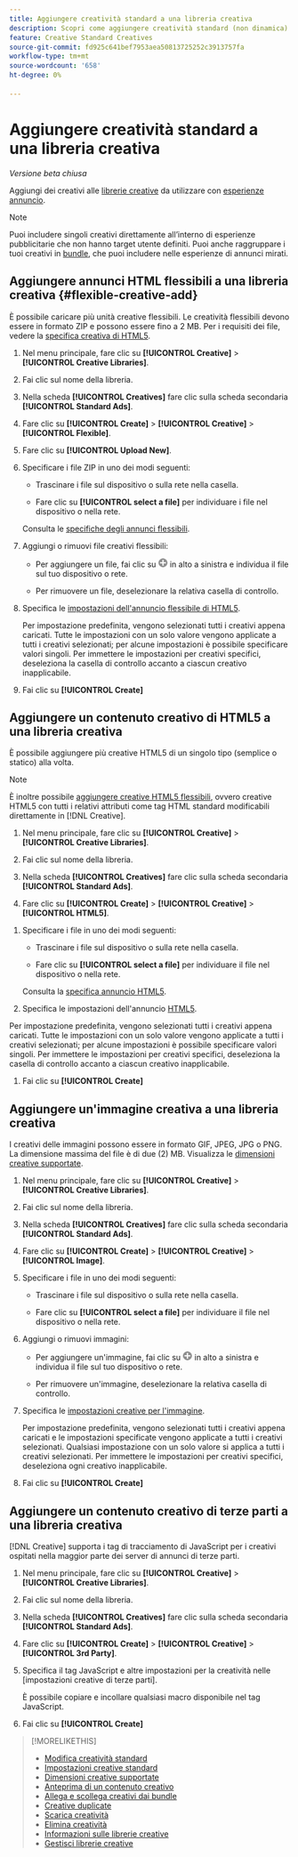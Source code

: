 ```yaml
---
title: Aggiungere creatività standard a una libreria creativa
description: Scopri come aggiungere creatività standard (non dinamica) a una libreria creativa.
feature: Creative Standard Creatives
source-git-commit: fd925c641bef7953aea50813725252c3913757fa
workflow-type: tm+mt
source-wordcount: '658'
ht-degree: 0%

---
```


# Aggiungere creatività standard a una libreria creativa

*Versione beta chiusa*

Aggiungi dei creativi alle [librerie creative](creative-library-manage.md) da utilizzare con [esperienze annuncio](/help/creative/experiences/experience-about.md).

>[!NOTE]
>
> Puoi includere singoli creativi direttamente all’interno di esperienze pubblicitarie che non hanno target utente definiti. Puoi anche raggruppare i tuoi creativi in [bundle](bundle-manage.md), che puoi includere nelle esperienze di annunci mirati.

## Aggiungere annunci HTML flessibili a una libreria creativa {#flexible-creative-add}

<!-- Later:
You can do either of the following: 

* Upload your own flexible creatives in ZIP files.

* Use any of the predefined flexible creative templates as a starting point for your own flexible creative.

### Upload your own flexible creatives {#flexible-creative-upload}

-->

È possibile caricare più unità creative flessibili. Le creatività flessibili devono essere in formato ZIP e possono essere fino a 2 MB. Per i requisiti dei file, vedere la [specifica creativa di HTML5](html5-creative-specification.md).

1. Nel menu principale, fare clic su **[!UICONTROL Creative]** > **[!UICONTROL Creative Libraries]**.

1. Fai clic sul nome della libreria.

1. Nella scheda **[!UICONTROL Creatives]** fare clic sulla scheda secondaria **[!UICONTROL Standard Ads]**.

1. Fare clic su **[!UICONTROL Create]** > **[!UICONTROL Creative]** > **[!UICONTROL Flexible]**.

1. Fare clic su **[!UICONTROL Upload New]**.

1. Specificare i file ZIP in uno dei modi seguenti:

   * Trascinare i file sul dispositivo o sulla rete nella casella.

   * Fare clic su **[!UICONTROL select a file]** per individuare i file nel dispositivo o nella rete.

   Consulta le [specifiche degli annunci flessibili](#flexible-ad-spec).

1. Aggiungi o rimuovi file creativi flessibili:

   * Per aggiungere un file, fai clic su ![Aggiungi](/help/creative/assets/create.png "Aggiungi") in alto a sinistra e individua il file sul tuo dispositivo o rete.

   * Per rimuovere un file, deselezionare la relativa casella di controllo.

1. Specifica le [impostazioni dell&#39;annuncio flessibile di HTML5](/help/creative/creative-libraries/creative-settings-standard.md#creative-settings-flexible-html5).

   Per impostazione predefinita, vengono selezionati tutti i creativi appena caricati. Tutte le impostazioni con un solo valore vengono applicate a tutti i creativi selezionati; per alcune impostazioni è possibile specificare valori singoli. Per immettere le impostazioni per creativi specifici, deseleziona la casella di controllo accanto a ciascun creativo inapplicabile.

1. Fai clic su **[!UICONTROL Create]**

<!-- In a later phase:

### Add flexible creatives using a template {#flexible-creative-use-template}

You can use any of the [predefined flexible creative templates](flexible-html5-templates.md) included with [!DNL Creative] to build 160x600, 300x250, 300x600, or 728x90 ads. Once you select a template to use, you'll edit the click tags and attributes.<!-- Replace last sentence with this if we add the template download feature back:  You can either a\) select a template to use, and then edit the click tags and attributes; or b\) [download a template as a ZIP file](#download-flexible-creative-template), edit the contents offline to build your own creative, and then [upload the edited file as a new creative](flexible-creative-upload).>

For information about the attributes available in predefined templates, see "[Available flexible creative templates](#flexible-creative-templates-available)."

1. In the main menu, click **[!UICONTROL Creative]** > **[!UICONTROL Creative Libraries]**.

1. Click the library name.

1. On the **[!UICONTROL Creatives]** tab, click the **[!UICONTROL Standard Ads]** subtab.

1. Click **[!UICONTROL Create]** > **[!UICONTROL Creative]** > **[!UICONTROL Flexible]**.

1. Click **[!UICONTROL Browse System Flexible Templates]**.



[The following are old instructions; see how this works in the new UI]


1. In the left panel, select the creative size to see all available templates for that size.

1. Under the template name, click **[!UICONTROL Use This Creative]**.

1. Edit the [flexible HTML5 creative settings](/help/creative/creative-libraries/creative-settings-standard.md#creative-settings-flexible-html5) to include your own click tags, images, and other attributes.

   The maximum file size of the creative, once it's zipped, is 2 MB.[Will saving the creative zip it??]

1. (Optional) Once you've made your changes, click []()[add image] to preview the new creative. 

1. Click **[!UICONTROL Save]**.

-->

## Aggiungere un contenuto creativo di HTML5 a una libreria creativa

<!-- verify -->È possibile aggiungere più creative HTML5 di un singolo tipo (semplice o statico) alla volta.

<!-- Add in when we add this feature back:
You can optionally download a sample HTML5 creative as a ZIP file, edit the contents to build your own creative, and then add the edited file as a new creative.
-->

>[!NOTE]
>
>È inoltre possibile [aggiungere creative HTML5 flessibili](#flexible-creative-add), ovvero creative HTML5 con tutti i relativi attributi come tag HTML standard modificabili direttamente in [!DNL Creative].

1. Nel menu principale, fare clic su **[!UICONTROL Creative]** > **[!UICONTROL Creative Libraries]**.

1. Fai clic sul nome della libreria.

1. Nella scheda **[!UICONTROL Creatives]** fare clic sulla scheda secondaria **[!UICONTROL Standard Ads]**.

1. Fare clic su **[!UICONTROL Create]** > **[!UICONTROL Creative]** > **[!UICONTROL HTML5]**.

<!-- Doesn't seem to be an option as of 11/27/24:

1. (Optional) To download a sample HTML5 creative as a ZIP file, click **Sample HTML5 Creatives**.

   The ZIP file is downloaded according to your browser's normal procedure, usually to the folder that is specified for downloads. 
   
   To create your own HTML5 creative using the sample, unzip the file and edit the contents to include your own ad images and attributes. Then, rename the folder and zip it, and continue below.

-->

1. Specificare i file in uno dei modi seguenti:

   * Trascinare i file sul dispositivo o sulla rete nella casella.

   * Fare clic su **[!UICONTROL select a file]** per individuare il file nel dispositivo o nella rete.

   Consulta la [specifica annuncio HTML5](/help/creative/creative-libraries/html5-creative-specification.md).

1. Specifica le impostazioni dell&#39;annuncio [HTML5](/help/creative/creative-libraries/creative-settings-standard.md#creative-settings-html5).

Per impostazione predefinita, vengono selezionati tutti i creativi appena caricati. Tutte le impostazioni con un solo valore vengono applicate a tutti i creativi selezionati; per alcune impostazioni è possibile specificare valori singoli. Per immettere le impostazioni per creativi specifici, deseleziona la casella di controllo accanto a ciascun creativo inapplicabile.

1. Fai clic su **[!UICONTROL Create]**

## Aggiungere un&#39;immagine creativa a una libreria creativa

I creativi delle immagini possono essere in formato GIF, JPEG, JPG o PNG. La dimensione massima del file è di due (2) MB. Visualizza le [dimensioni creative supportate](/help/creative/creative-libraries/creative-sizes.md).

1. Nel menu principale, fare clic su **[!UICONTROL Creative]** > **[!UICONTROL Creative Libraries]**.

1. Fai clic sul nome della libreria.

1. Nella scheda **[!UICONTROL Creatives]** fare clic sulla scheda secondaria **[!UICONTROL Standard Ads]**.

1. Fare clic su **[!UICONTROL Create]** > **[!UICONTROL Creative]** > **[!UICONTROL Image]**.

1. Specificare i file in uno dei modi seguenti:

   * Trascinare i file sul dispositivo o sulla rete nella casella.

   * Fare clic su **[!UICONTROL select a file]** per individuare il file nel dispositivo o nella rete.

1. Aggiungi o rimuovi immagini:

   * Per aggiungere un&#39;immagine, fai clic su ![Aggiungi](/help/creative/assets/create.png "Aggiungi") in alto a sinistra e individua il file sul tuo dispositivo o rete.

   * Per rimuovere un&#39;immagine, deselezionare la relativa casella di controllo.

1. Specifica le [impostazioni creative per l&#39;immagine](/help/creative/creative-libraries/creative-settings-standard.md#creative-settings-image).

   Per impostazione predefinita, vengono selezionati tutti i creativi appena caricati e le impostazioni specificate vengono applicate a tutti i creativi selezionati. Qualsiasi impostazione con un solo valore si applica a tutti i creativi selezionati. Per immettere le impostazioni per creativi specifici, deseleziona ogni creativo inapplicabile.

1. Fai clic su **[!UICONTROL Create]**

## Aggiungere un contenuto creativo di terze parti a una libreria creativa

[!DNL Creative] supporta i tag di tracciamento di JavaScript per i creativi ospitati nella maggior parte dei server di annunci di terze parti.

1. Nel menu principale, fare clic su **[!UICONTROL Creative]** > **[!UICONTROL Creative Libraries]**.

1. Fai clic sul nome della libreria.

1. Nella scheda **[!UICONTROL Creatives]** fare clic sulla scheda secondaria **[!UICONTROL Standard Ads]**.

1. Fare clic su **[!UICONTROL Create]** > **[!UICONTROL Creative]** > **[!UICONTROL 3rd Party]**.

1. Specifica il tag JavaScript e altre impostazioni per la creatività nelle [impostazioni creative di terze parti].

   È possibile copiare e incollare qualsiasi macro disponibile nel tag JavaScript.

1. Fai clic su **[!UICONTROL Create]**

>[!MORELIKETHIS]
>
>* [Modifica creatività standard](/help/creative/creative-libraries/creative-edit-standard.md)
>* [Impostazioni creative standard](/help/creative/creative-libraries/creative-settings-standard.md)
>* [Dimensioni creative supportate](/help/creative/creative-libraries/creative-sizes.md)
>* [Anteprima di un contenuto creativo](/help/creative/creative-libraries/creative-preview.md)
>* [Allega e scollega creativi dai bundle](/help/creative/creative-libraries/creative-attach-detach-bundles.md)
>* [Creative duplicate](/help/creative/creative-libraries/creative-duplicate.md)
>* [Scarica creatività](/help/creative/creative-libraries/creative-download.md)
>* [Elimina creatività](/help/creative/creative-libraries/creative-delete.md)
>* [Informazioni sulle librerie creative](/help/creative/creative-libraries/creative-libraries-about.md)
>* [Gestisci librerie creative](/help/creative/creative-libraries/creative-library-manage.md)
